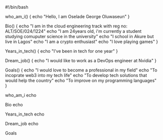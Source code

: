 #!/bin/bash

who_am_i() {
    echo "Hello, I am Oselade George Oluwaseun"
}

Bio() { 
    echo "I am in the cloud engineering track with reg no: ALT/SOE/024/1224"
    echo "I am 24years old, i'm currently a student studying comuputer science in the university" 
    echo "I school in Akure but live in Lagos"
    echo "I am a crypto enthusiast"
    echo "I love playing games" 
}

Years_in_tech() {
    echo "I've been in tech for one year" 
}

Dream_job() {
    echo "I would like to work as a DevOps engineer at Nvidia" 
}

Goals() {
    echo "I would love to become a professional in my field"
    echo "To incoprate web3 into my tech life"
    echo "To develop tech solutions that would help the country"
    echo "To improve on my programming languages" 
}

who_am_i 
echo

Bio 
echo

Years_in_tech 
echo

Dream_job 
echo

Goals 

